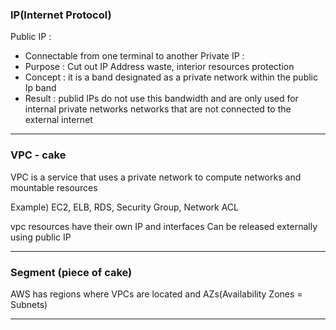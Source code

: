 ### IP(Internet Protocol)

Public  IP : 
- Connectable from one terminal to another 
Private IP :
- Purpose : Cut out IP Address waste, interior resources protection
- Concept  : it is a band designated as a private network within the public Ip band  
- Result : publid IPs do not use this bandwidth and are only used for internal private 
  networks networks that are not connected to the external internet

---
### VPC - cake 

VPC is a service that uses a private network to compute networks and mountable resources 

Example) EC2, ELB, RDS, Security Group, Network ACL

vpc resources have their own IP and interfaces 
Can be released externally using public IP 

---
### Segment (piece of cake)

AWS has regions where VPCs are located and AZs(Availability Zones = Subnets)


---

